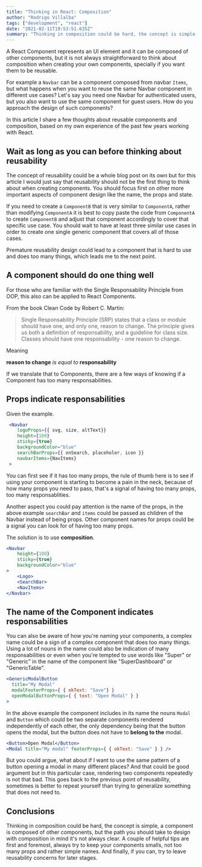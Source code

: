 ```yaml
---
title: "Thinking in React: Composition"
author: "Rodrigo Villalba"
tags: ["development", "react"]
date: "2021-02-11T19:53:51.635Z"
summary: "Thinking in composition could be hard, the concept is simple, a component is composed of other components, but the path you should take to design with composition in mind it's not always clear"
---
```


A React Component represents an UI element and it can be composed of other components, but it is not always straightforward to think about composition when creating your own components, specially if you want them to be reusable.

For example a `Navbar` can be a component composed from navbar `Items`, but what happens when you want to reuse the same Navbar component in different use cases? Let's say you need one Navbar for authenticated users, but you also want to use the same component for guest users. How do you approach the design of such components?

In this article I share a few thoughts about reusable components and composition, based on my own experience of the past few years working with React.

## Wait as long as you can before thinking about reusability

The concept of reusability could be a whole blog post on its own but for this article I would just say that reusability should not be the first thing to think about when creating components. You should focus first on other more important aspects of component design like the name, the props and state.

If you need to create a `ComponentB` that is very similar to `ComponentA`, rather than modifying `ComponentA` it is best to copy paste the code from `ComponentA` to create `ComponentB` and adjust that component accordingly to cover that specific use case. You should wait to have at least three similar use cases in order to create one single generic component that covers all of those cases.

Premature reusability design could lead to a component that is hard to use and does too many things, which leads me to the next point.

## A component should do one thing well

For those who are familiar with the Single Responsability Principle from OOP, this also can be applied to React Components.

From the book Clean Code by Robert C. Martin:

> Single Responsability Principle (SRP) states that a class or module should have one, and only one, reason to change. The principle gives us both a definition of responsability, and a guideline for class size. Classes should have one responsability - one reason to change.

Meaning

**reason to change** _is equal to_ **responsability**

If we translate that to Components, there are a few ways of knowing if a Component has too many responsabilities.

## Props indicate responsabilities

Given the example.

```jsx
 <Navbar
    logoProps={{ svg, size, altText}}
    height={100}
    sticky={true}
    backgroundColor="blue"
    searchBarProps={{ onSearch, placeholer, icon }}
    navbarItems={NavItems}
 >
```

You can first see if it has too many props, the rule of thumb here is to see if using your component is starting to become a pain in the neck, because of how many props you need to pass, that's a signal of having too many props, too many responsablities.

Another aspect you could pay attention is the name of the props, in the above example `searchBar` and `items` could be passed as children of the Navbar instead of being props. Other component names for props could be a signal you can look for of having too many props.

The solution is to use **composition**.

```jsx
<Navbar
    height={100}
    sticky={true}
    backgroundColor="blue"
>
    <Logo>
    <SearchBar>
    <NavItems>
</Navbar>
```

## The name of the Component indicates responsabilities

You can also be aware of how you're naming your components, a complex name could be a sign of a complex component that does too many things. Using a lot of nouns in the name could also be indication of many responsabilities or even when you're tempted to use words like "Super" or "Generic" in the name of the component like "SuperDashboard" or "GenericTable".

```jsx
<GenericModalButton
  title="My Modal"
  modalFooterProps={ { okText: "Save"} }
  openModalButtonProps={ { text: "Open Modal" } }
>
```

In the above example the component includes in its name the nouns `Modal` and `Button` which could be two separate components rendered independently of each other, the only dependency being that the button opens the modal, but the button does not have to **belong to the** modal.

```jsx
<Button>Open Modal</Button>
<Modal title="My modal" footerProps={ { okText: "Save" } } />
```

But you could argue, what about if I want to use the same pattern of a button opening a modal in many different places? And that could be good argument but in this particular case, rendering two components repeatedly is not that bad. This goes back to the previous point of reusability, sometimes is better to repeat yourself than trying to generalize something that does not need to.

## Conclusions

Thinking in composition could be hard, the concept is simple, a component is composed of other components, but the path you should take to design with composition in mind it's not always clear. A couple of helpful tips are first and foremost, always try to keep your components smalls, not too many props and rather simple names. And finally, if you can, try to leave reusability concerns for later stages.
